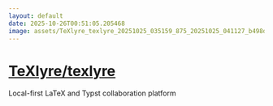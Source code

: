 ```yaml
---
layout: default
date: 2025-10-26T00:51:05.205468
image: assets/TeXlyre_texlyre_20251025_035159_875_20251025_041127_b498da--20251025T061141771--cropped.png
---
```


# [TeXlyre/texlyre](https://github.com/TeXlyre/texlyre/)

Local-first LaTeX and Typst collaboration platform
